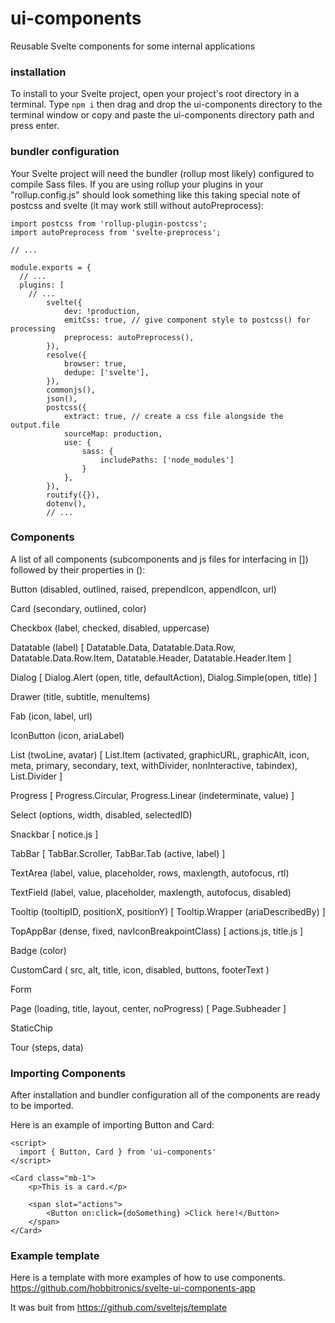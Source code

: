 # ui-components
Reusable Svelte components for some internal applications

### installation
To install to your Svelte project, open your project's root directory in a terminal. Type `npm i` then drag and drop the ui-components directory to the terminal window or copy and paste the ui-components directory path and press enter.

### bundler configuration
Your Svelte project will need the bundler (rollup most likely) configured to compile Sass files. If you are using rollup your plugins in your "rollup.config.js" should look something like this taking special note of postcss and svelte (it may work still without autoPreprocess):
```
import postcss from 'rollup-plugin-postcss';
import autoPreprocess from 'svelte-preprocess';

// ...

module.exports = {
  // ...
  plugins: [
    // ...
		svelte({
			dev: !production,
			emitCss: true, // give component style to postcss() for processing
			preprocess: autoPreprocess(),
		}),
		resolve({
			browser: true,
			dedupe: ['svelte'],
		}),
		commonjs(),
		json(),
		postcss({
			extract: true, // create a css file alongside the output.file
			sourceMap: production,
			use: {
				sass: {
					includePaths: ['node_modules']
				}
			},
		}),
		routify({}),
		dotenv(),
		// ...
```

### Components
A list of all components (subcomponents and js files for interfacing in []) followed by their properties in ():

Button (disabled, outlined, raised, prependIcon, appendIcon, url)

Card (secondary, outlined, color)

Checkbox (label, checked, disabled, uppercase)

Datatable (label) [
	Datatable.Data, Datatable.Data.Row, Datatable.Data.Row.Item, Datatable.Header, Datatable.Header.Item
]

Dialog [
	Dialog.Alert (open, title, defaultAction), Dialog.Simple(open, title)
]

Drawer (title, subtitle, menuItems)

Fab (icon, label, url)

IconButton (icon, ariaLabel)

List (twoLine, avatar) [
	List.Item (activated, graphicURL, graphicAlt, icon, meta, primary, secondary, text, withDivider, nonInteractive, tabindex), List.Divider
]

Progress [
	Progress.Circular, Progress.Linear (indeterminate, value)
]

Select (options, width, disabled, selectedID)

Snackbar [
	notice.js
]

TabBar [
	TabBar.Scroller, TabBar.Tab (active, label)
]

TextArea (label, value, placeholder, rows, maxlength, autofocus, rtl)

TextField (label, value, placeholder, maxlength, autofocus, disabled)

Tooltip (tooltipID, positionX, positionY) [
	Tooltip.Wrapper (ariaDescribedBy)
]

TopAppBar (dense, fixed, navIconBreakpointClass) [
	actions.js, title.js
]

Badge (color)

CustomCard (
	src, alt, title, icon, disabled, buttons, footerText
)

Form

Page (loading, title, layout, center, noProgress) [
	Page.Subheader
]

StaticChip

Tour (steps, data)

### Importing Components
After installation and bundler configuration all of the components are ready to be imported.

Here is an example of importing Button and Card:

```
<script>
  import { Button, Card } from 'ui-components'
</script>

<Card class="mb-1">
	<p>This is a card.</p>

	<span slot="actions">
		<Button on:click={doSomething} >Click here!</Button>
	</span>
</Card>
```

### Example template
Here is a template with more examples of how to use components.
https://github.com/hobbitronics/svelte-ui-components-app

It was buit from https://github.com/sveltejs/template